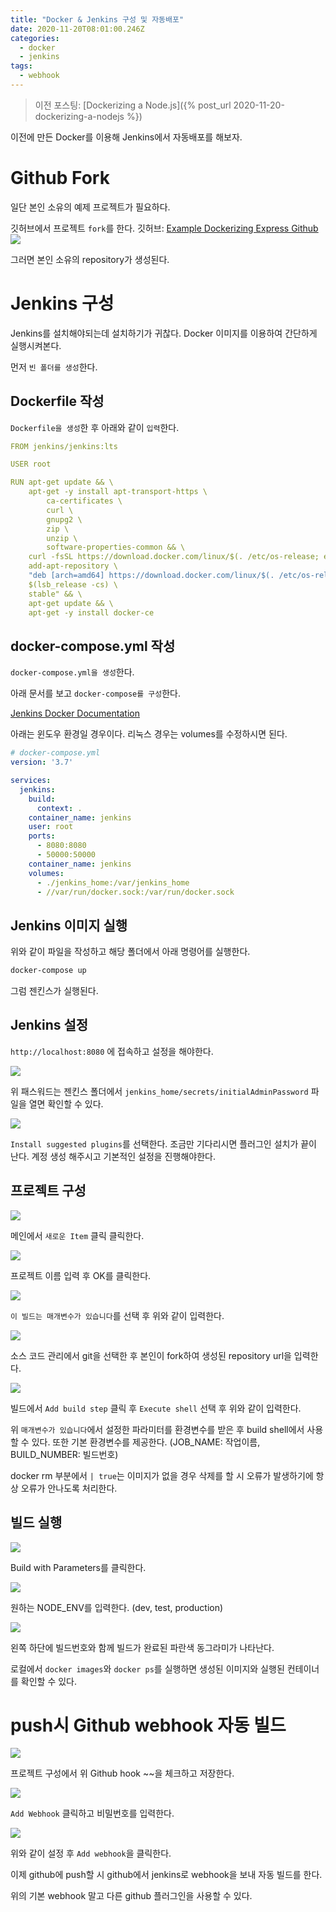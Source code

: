 ```yaml
---
title: "Docker & Jenkins 구성 및 자동배포"
date: 2020-11-20T08:01:00.246Z
categories: 
  - docker
  - jenkins
tags:
  - webhook
---
```


> 이전 포스팅: [Dockerizing a Node.js]({% post_url 2020-11-20-dockerizing-a-nodejs %})

이전에 만든 Docker를 이용해 Jenkins에서 자동배포를 해보자.

# Github Fork

일단 본인 소유의 예제 프로젝트가 필요하다.

깃허브에서 프로젝트 `fork`를 한다.
깃허브: [Example Dockerizing Express Github](https://github.com/sdg9670/example-dockerizing-express)
![](/assets/images/2020-11-20-docker-jenkins-ci-cd-0.png)

그러면 본인 소유의 repository가 생성된다.

# Jenkins 구성
Jenkins를 설치해야되는데 설치하기가 귀찮다.
Docker 이미지를 이용하여 간단하게 실행시켜본다.

먼저 `빈 폴더를 생성`한다.

## Dockerfile 작성
`Dockerfile을 생성`한 후 아래와 같이 `입력`한다.
```yaml
FROM jenkins/jenkins:lts

USER root 

RUN apt-get update && \
    apt-get -y install apt-transport-https \
        ca-certificates \
        curl \
        gnupg2 \
        zip \
        unzip \
        software-properties-common && \
    curl -fsSL https://download.docker.com/linux/$(. /etc/os-release; echo "$ID")/gpg > /tmp/dkey; apt-key add /tmp/dkey && \
    add-apt-repository \
    "deb [arch=amd64] https://download.docker.com/linux/$(. /etc/os-release; echo "$ID") \
    $(lsb_release -cs) \
    stable" && \
    apt-get update && \
    apt-get -y install docker-ce
```

## docker-compose.yml 작성
`docker-compose.yml을 생성`한다.

아래 문서를 보고 `docker-compose를 구성`한다.


[Jenkins Docker Documentation](https://github.com/jenkinsci/docker/blob/master/README.md)

아래는 윈도우 환경일 경우이다. 리눅스 경우는 volumes를 수정하시면 된다.

```yaml
# docker-compose.yml
version: '3.7'

services:
  jenkins:
    build: 
      context: .
    container_name: jenkins
    user: root
    ports:
      - 8080:8080
      - 50000:50000
    container_name: jenkins
    volumes:
      - ./jenkins_home:/var/jenkins_home
      - //var/run/docker.sock:/var/run/docker.sock
```

## Jenkins 이미지 실행
위와 같이 파일을 작성하고 해당 폴더에서 아래 명령어를 실행한다.
```bash
docker-compose up
```

그럼 젠킨스가 실행된다.

## Jenkins 설정
`http://localhost:8080` 에 접속하고 설정을 해야한다.


![](/assets/images/2020-11-20-docker-jenkins-ci-cd-1.png)


위 패스워드는 젠킨스 폴더에서 `jenkins_home/secrets/initialAdminPassword` 파일을 열면 확인할 수 있다.


![](/assets/images/2020-11-20-docker-jenkins-ci-cd-2.png)


`Install suggested plugins`를 선택한다.
조금만 기다리시면 플러그인 설치가 끝이 난다.
계정 생성 해주시고 기본적인 설정을 진행해야한다.

## 프로젝트 구성
![](/assets/images/2020-11-20-docker-jenkins-ci-cd-3.png)


메인에서 `새로운 Item` 클릭 클릭한다.


![](/assets/images/2020-11-20-docker-jenkins-ci-cd-4.png)


프로젝트 이름 입력 후 OK를 클릭한다.


![](/assets/images/2020-11-20-docker-jenkins-ci-cd-5.png)


`이 빌드는 매개변수가 있습니다`를 선택 후 위와 같이 입력한다.


![](/assets/images/2020-11-20-docker-jenkins-ci-cd-6.png)


소스 코드 관리에서 git을 선택한 후 본인이 fork하여 생성된 repository url을 입력한다.


![](/assets/images/2020-11-20-docker-jenkins-ci-cd-7.png)


빌드에서 `Add build step` 클릭 후 `Execute shell` 선택 후 위와 같이 입력한다.

위 `매개변수가 있습니다`에서 설정한 파라미터를 환경변수를 받은 후 build shell에서 사용할 수 있다. 또한 기본 환경변수를 제공한다. (JOB_NAME: 작업이름, BUILD_NUMBER: 빌드번호)

docker rm 부분에서 `| true`는 이미지가 없을 경우 삭제를 할 시 오류가 발생하기에 항상 오류가 안나도록 처리한다.

## 빌드 실행
![](/assets/images/2020-11-20-docker-jenkins-ci-cd-8.png)


Build with Parameters를 클릭한다.


![](/assets/images/2020-11-20-docker-jenkins-ci-cd-9.png)


원하는 NODE_ENV를 입력한다. (dev, test, production)


![](/assets/images/2020-11-20-docker-jenkins-ci-cd-10.png)


왼쪽 하단에 빌드번호와 함께 빌드가 완료된 파란색 동그라미가 나타난다.

로컬에서 `docker images`와 `docker ps`를 실행하면 생성된 이미지와 실행된 컨테이너를 확인할 수 있다.

# push시 Github webhook 자동 빌드
![](/assets/images/2020-11-20-docker-jenkins-ci-cd-11.png)


프로젝트 구성에서 위 Github hook ~~을 체크하고 저장한다.


![](/assets/images/2020-11-20-docker-jenkins-ci-cd-12.png)


`Add Webhook` 클릭하고 비밀번호를 입력한다.


![](/assets/images/2020-11-20-docker-jenkins-ci-cd-13.png)


위와 같이 설정 후 `Add webhook`을 클릭한다.

이제 github에 push할 시 github에서 jenkins로 webhook을 보내 자동 빌드를 한다.

위의 기본 webhook 말고 다른 github 플러그인을 사용할 수 있다.
